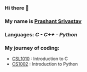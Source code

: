 ### Hi there 👋

### My name is <ins>Prashant Srivastav</ins>
### Languages: _C - C++ - Python_

### My journey of coding:
* [CSL1010](https://github.com/ps-1305/spring-2024) : Introduction to C
* [CS1002](https://github.com/ps-1305/cs-1002) : Introduction to Python


<!--
**ps-1305/ps-1305** is a ✨ _special_ ✨ repository because its `README.md` (this file) appears on your GitHub profile.

Here are some ideas to get you started:

- 🔭 I’m currently working on ...
- 🌱 I’m currently learning ...
- 👯 I’m looking to collaborate on ...
- 🤔 I’m looking for help with ...
- 💬 Ask me about ...
- 📫 How to reach me: ...
- 😄 Pronouns: ...
- ⚡ Fun fact: ...
-->
